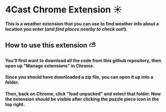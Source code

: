 # 4Cast Chrome Extension :sunny:

#### This is a weather extension that you can use to find weather info about a location you enter (*and find places nearby to check out!*).

## How to use this extension :partly_sunny:

#### You'll first want to download all the code from this github repository, then open up "Manage extensions" in Chrome. 
#### Since you should have downloaded a zip file, you can open it up into a folder. 
#### Then, back on Chrome, click "load unpacked" and select that folder. Now the extension should be visible after clicking the puzzle piece icon in the top right.

